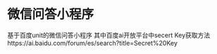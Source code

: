 # 微信问答小程序
基于百度unit的微信问答小程序
其中百度ai开放平台中secert Key获取方法https://ai.baidu.com/forum/es/search?title=Secret%20Key
